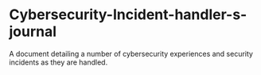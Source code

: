 # Cybersecurity-Incident-handler-s-journal
A document detailing a number of cybersecurity experiences and security incidents as they are handled.
